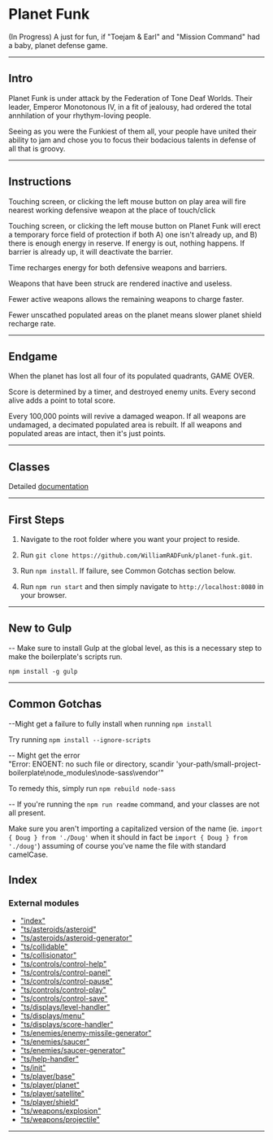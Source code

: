 
Planet Funk
===========

(In Progress) A just for fun, if "Toejam & Earl" and "Mission Command" had a baby, planet defense game.  
  

* * *

Intro
-----

Planet Funk is under attack by the Federation of Tone Deaf Worlds. Their leader, Emperor Monotonous IV, in a fit of jealousy, had ordered the total annhilation of your rhythym-loving people.  
  

Seeing as you were the Funkiest of them all, your people have united their ability to jam and chose you to focus their bodacious talents in defense of all that is groovy.  
  

* * *

Instructions
------------

Touching screen, or clicking the left mouse button on play area will fire nearest working defensive weapon at the place of touch/click  
  

Touching screen, or clicking the left mouse button on Planet Funk will erect a temporary force field of protection if both A) one isn't already up, and B) there is enough energy in reserve. If energy is out, nothing happens. If barrier is already up, it will deactivate the barrier.  
  

Time recharges energy for both defensive weapons and barriers.  
  

Weapons that have been struck are rendered inactive and useless.  
  

Fewer active weapons allows the remaining weapons to charge faster.  
  

Fewer unscathed populated areas on the planet means slower planet shield recharge rate.  
  

* * *

Endgame
-------

When the planet has lost all four of its populated quadrants, GAME OVER.  
  

Score is determined by a timer, and destroyed enemy units. Every second alive adds a point to total score.  
  

Every 100,000 points will revive a damaged weapon. If all weapons are undamaged, a decimated populated area is rebuilt. If all weapons and populated areas are intact, then it's just points.  
  

* * *

Classes
-------

Detailed [documentation](docs/README.md)  
  

* * *

First Steps
-----------

1.  Navigate to the root folder where you want your project to reside.  
      
    
2.  Run `git clone https://github.com/WilliamRADFunk/planet-funk.git`.  
      
    
3.  Run `npm install`. If failure, see Common Gotchas section below.  
      
    
4.  Run `npm run start` and then simply navigate to `http://localhost:8080` in your browser.  
      
    

* * *

New to Gulp
-----------

\-\- Make sure to install Gulp at the global level, as this is a necessary step to make the boilerplate's scripts run.  
  

`npm install -g gulp`  
  

* * *

Common Gotchas
--------------

--Might get a failure to fully install when running `npm install`  
  

Try running `npm install --ignore-scripts`  
  

\-\- Might get the error  
"Error: ENOENT: no such file or directory, scandir 'your-path/small-project-boilerplate\\node_modules\\node-sass\\vendor'"  
  

To remedy this, simply run `npm rebuild node-sass`  
  

\-\- If you're running the `npm run readme` command, and your classes are not all present.  
  

Make sure you aren't importing a capitalized version of the name (ie. `import { Doug } from './Doug'` when it should in fact be `import { Doug } from './doug'`) assuming of course you've name the file with standard camelCase.

## Index

### External modules

* ["index"](modules/_index_.md)
* ["ts/asteroids/asteroid"](modules/_ts_asteroids_asteroid_.md)
* ["ts/asteroids/asteroid-generator"](modules/_ts_asteroids_asteroid_generator_.md)
* ["ts/collidable"](modules/_ts_collidable_.md)
* ["ts/collisionator"](modules/_ts_collisionator_.md)
* ["ts/controls/control-help"](modules/_ts_controls_control_help_.md)
* ["ts/controls/control-panel"](modules/_ts_controls_control_panel_.md)
* ["ts/controls/control-pause"](modules/_ts_controls_control_pause_.md)
* ["ts/controls/control-play"](modules/_ts_controls_control_play_.md)
* ["ts/controls/control-save"](modules/_ts_controls_control_save_.md)
* ["ts/displays/level-handler"](modules/_ts_displays_level_handler_.md)
* ["ts/displays/menu"](modules/_ts_displays_menu_.md)
* ["ts/displays/score-handler"](modules/_ts_displays_score_handler_.md)
* ["ts/enemies/enemy-missile-generator"](modules/_ts_enemies_enemy_missile_generator_.md)
* ["ts/enemies/saucer"](modules/_ts_enemies_saucer_.md)
* ["ts/enemies/saucer-generator"](modules/_ts_enemies_saucer_generator_.md)
* ["ts/help-handler"](modules/_ts_help_handler_.md)
* ["ts/init"](modules/_ts_init_.md)
* ["ts/player/base"](modules/_ts_player_base_.md)
* ["ts/player/planet"](modules/_ts_player_planet_.md)
* ["ts/player/satellite"](modules/_ts_player_satellite_.md)
* ["ts/player/shield"](modules/_ts_player_shield_.md)
* ["ts/weapons/explosion"](modules/_ts_weapons_explosion_.md)
* ["ts/weapons/projectile"](modules/_ts_weapons_projectile_.md)

---

